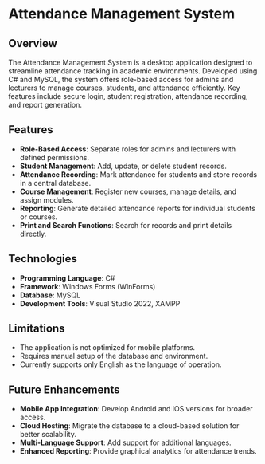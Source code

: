 # Attendance Management System

## Overview
The Attendance Management System is a desktop application designed to streamline attendance tracking in academic environments. Developed using C# and MySQL, the system offers role-based access for admins and lecturers to manage courses, students, and attendance efficiently. Key features include secure login, student registration, attendance recording, and report generation.

## Features
- **Role-Based Access**: Separate roles for admins and lecturers with defined permissions.
- **Student Management**: Add, update, or delete student records.
- **Attendance Recording**: Mark attendance for students and store records in a central database.
- **Course Management**: Register new courses, manage details, and assign modules.
- **Reporting**: Generate detailed attendance reports for individual students or courses.
- **Print and Search Functions**: Search for records and print details directly.

## Technologies
- **Programming Language**: C#
- **Framework**: Windows Forms (WinForms)
- **Database**: MySQL
- **Development Tools**: Visual Studio 2022, XAMPP

## Limitations
- The application is not optimized for mobile platforms.
- Requires manual setup of the database and environment.
- Currently supports only English as the language of operation.

## Future Enhancements
- **Mobile App Integration**: Develop Android and iOS versions for broader access.
- **Cloud Hosting**: Migrate the database to a cloud-based solution for better scalability.
- **Multi-Language Support**: Add support for additional languages.
- **Enhanced Reporting**: Provide graphical analytics for attendance trends.
